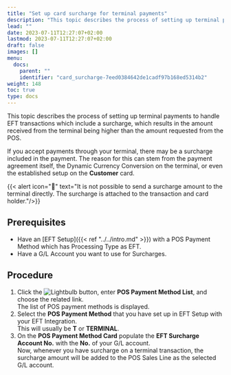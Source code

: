 ```yaml
---
title: "Set up card surcharge for terminal payments"
description: "This topic describes the process of setting up terminal payments to handle EFT transactions which include a surcharge, which results in the amount received from the terminal being higher than the amount requested from the POS."
lead: ""
date: 2023-07-11T12:27:07+02:00
lastmod: 2023-07-11T12:27:07+02:00
draft: false
images: []
menu:
  docs:
    parent: ""
    identifier: "card_surcharge-7eed0384642de1cadf97b168ed5314b2"
weight: 148
toc: true
type: docs
---
```


This topic describes the process of setting up terminal payments to handle EFT transactions which include a surcharge, which results in the amount received from the terminal being higher than the amount requested from the POS.

If you accept payments through your terminal, there may be a surcharge included in the payment. The reason for this can stem from the payment agreement itself, the Dynamic Currency Conversion on the terminal, or even the established setup on the **Customer** card.

{{< alert icon="📝" text="It is not possible to send a surcharge amount to the terminal directly. The surcharge is attached to the transaction and card holder."/>}}

## Prerequisites

- Have an [EFT Setup]({{< ref "../../intro.md" >}}) with a POS Payment Method which has Processing Type as EFT.
- Have a G/L Account you want to use for Surcharges.

## Procedure

1. Click the ![Lightbulb](Lightbulb_icon.PNG) button, enter **POS Payment Method List**, and choose the related link.     
   The list of POS payment methods is displayed.
2. Select the **POS Payment Method** that you have set up in EFT Setup with your EFT Integration.       
   This will usually be **T** or **TERMINAL**.
3. On the **POS Payment Method Card** populate the **EFT Surcharge Account No.** with the **No.** of your G/L account.      
   Now, whenever you have surcharge on a terminal transaction, the surcharge amount will be added to the POS Sales Line as the selected G/L account.


